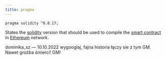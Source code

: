 ```yaml
---
title: pragma
---
```


```solidity
pragma solidity ^0.8.17;
```

States the [solidity](/knowledge/web3/solidity/solidity.md) version that should be used to compile the [smart contract](/knowledge/web3/smart-contracts.md) in [Ethereum](/ethereum) network.

dominika_sz — 10.10.2022
wygooglaj, fajna historia łączy sie z tym GM. Nawet groźba śmierci!
GM!

